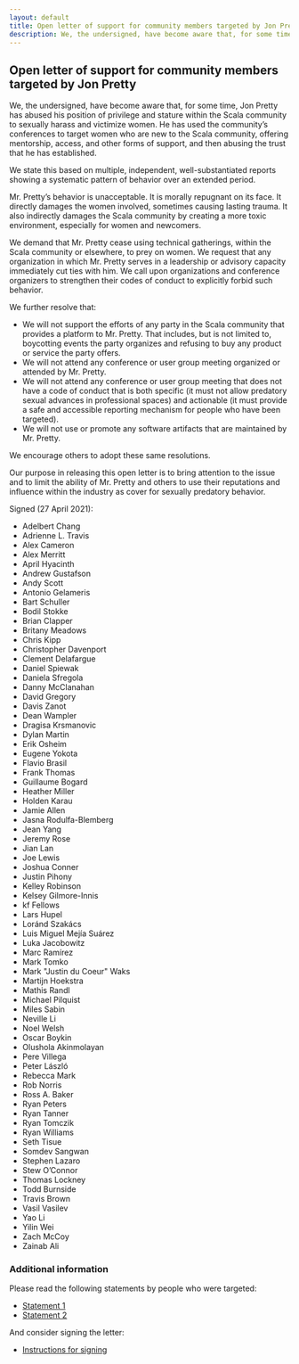 ```yaml
---
layout: default
title: Open letter of support for community members targeted by Jon Pretty
description: We, the undersigned, have become aware that, for some time, Jon Pretty has abused his position of privilege and stature within the Scala community to sexually harass and victimize women. Our purpose in releasing this open letter is to bring attention to the issue and to limit the ability of Mr. Pretty and others to use their reputations and influence within the industry as cover for sexually predatory behavior.
---
```


## Open letter of support for community members targeted by Jon Pretty

We, the undersigned, have become aware that, for some time, Jon Pretty has abused his position of privilege and stature within the Scala community to sexually harass and victimize women. He has used the community’s conferences to target women who are new to the Scala community, offering mentorship, access, and other forms of support, and then abusing the trust that he has established.

We state this based on multiple, independent, well-substantiated reports showing a systematic pattern of behavior over an extended period.

Mr. Pretty’s behavior is unacceptable. It is morally repugnant on its face. It directly damages the women involved, sometimes causing lasting trauma. It also indirectly damages the Scala community by creating a more toxic environment, especially for women and newcomers.

We demand that Mr. Pretty cease using technical gatherings, within the Scala community or elsewhere, to prey on women. We request that any organization in which Mr. Pretty serves in a leadership or advisory capacity immediately cut ties with him. We call upon organizations and conference organizers to strengthen their codes of conduct to explicitly forbid such behavior.

We further resolve that:

* We will not support the efforts of any party in the Scala community that provides a platform to Mr. Pretty. That includes, but is not limited to, boycotting events the party organizes and refusing to buy any product or service the party offers.
* We will not attend any conference or user group meeting organized or attended by Mr. Pretty.
* We will not attend any conference or user group meeting that does not have a code of conduct that is both specific (it must not allow predatory sexual advances in professional spaces) and actionable (it must provide a safe and accessible reporting mechanism for people who have been targeted).
* We will not use or promote any software artifacts that are maintained by Mr. Pretty.

We encourage others to adopt these same resolutions.

Our purpose in releasing this open letter is to bring attention to the issue and to limit the ability of Mr. Pretty and others to use their reputations and influence within the industry as cover for sexually predatory behavior.

Signed (27 April 2021):

* Adelbert Chang
* Adrienne L. Travis
* Alex Cameron
* Alex Merritt
* April Hyacinth
* Andrew Gustafson
* Andy Scott
* Antonio Gelameris
* Bart Schuller
* Bodil Stokke
* Brian Clapper
* Britany Meadows
* Chris Kipp
* Christopher Davenport
* Clement Delafargue
* Daniel Spiewak
* Daniela Sfregola
* Danny McClanahan
* David Gregory
* Davis Zanot
* Dean Wampler
* Dragisa Krsmanovic
* Dylan Martin
* Erik Osheim
* Eugene Yokota
* Flavio Brasil
* Frank Thomas
* Guillaume Bogard
* Heather Miller
* Holden Karau
* Jamie Allen
* Jasna Rodulfa-Blemberg
* Jean Yang
* Jeremy Rose
* Jian Lan
* Joe Lewis
* Joshua Conner
* Justin Pihony
* Kelley Robinson
* Kelsey Gilmore-Innis
* kf Fellows
* Lars Hupel
* Loránd Szakács
* Luis Miguel Mejía Suárez
* Luka Jacobowitz
* Marc Ramírez
* Mark Tomko
* Mark "Justin du Coeur" Waks
* Martijn Hoekstra
* Mathis Randl
* Michael Pilquist
* Miles Sabin
* Neville Li
* Noel Welsh
* Oscar Boykin
* Olushola Akinmolayan
* Pere Villega
* Peter László
* Rebecca Mark
* Rob Norris
* Ross A. Baker
* Ryan Peters
* Ryan Tanner
* Ryan Tomczik
* Ryan Williams
* Seth Tisue
* Somdev Sangwan
* Stephen Lazaro
* Stew O’Connor
* Thomas Lockney
* Todd Burnside
* Travis Brown
* Vasil Vasilev
* Yao Li
* Yilin Wei
* Zach McCoy
* Zainab Ali


### Additional information

Please read the following statements by people who were targeted:

* [Statement 1](https://medium.com/@yifanxing/my-experience-with-sexual-harassment-in-the-scala-community-9245b4a139de)
* [Statement 2](https://killnicole.github.io/statement)

And consider signing the letter:

* [Instructions for signing](https://github.com/scala-open-letter/scala-open-letter.github.io)

